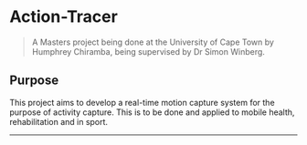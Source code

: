 # Action-Tracer
> A Masters project being done at the University of Cape Town by Humphrey Chiramba, being supervised by Dr Simon Winberg.
## Purpose
This project aims to develop a real-time motion capture system for the purpose of activity capture. This is to be done and applied to mobile health, rehabilitation and in sport.

---
